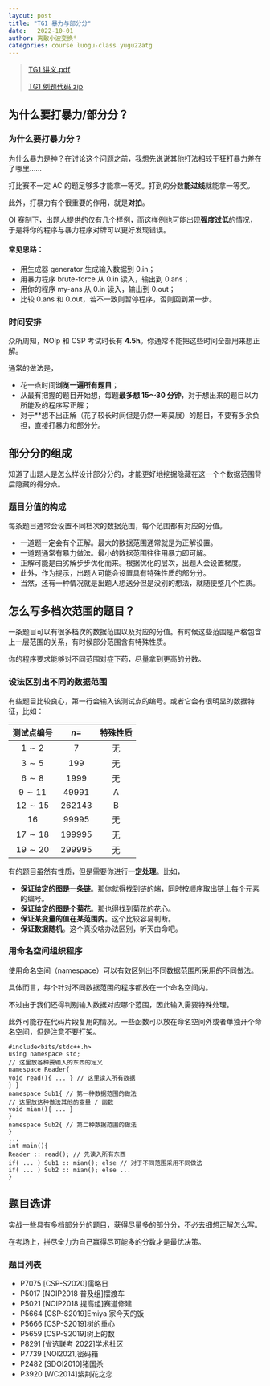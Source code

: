 ```yaml
---
layout: post
title: "TG1 暴力与部分分"
date:   2022-10-01
author: 离散小波变换°
categories: course luogu-class yugu22atg
---
```


> <a href="https://github.com/Lyccrius/yugu2022atg/blob/main/TG1%20%E6%9A%B4%E5%8A%9B%E4%B8%8E%E9%83%A8%E5%88%86%E5%88%86/TG1%20%E8%AE%B2%E4%B9%89.pdf" target="_blank">TG1 讲义.pdf</a>
> 
> <a href="https://github.com/Lyccrius/yugu2022atg/blob/main/TG1%20%E6%9A%B4%E5%8A%9B%E4%B8%8E%E9%83%A8%E5%88%86%E5%88%86/TG1%20%E4%BE%8B%E9%A2%98%E4%BB%A3%E7%A0%81.zip" target="_blank">TG1 例题代码.zip</a>

## 为什么要打暴力/部分分？

### 为什么要打暴力分？

为什么暴力是神？在讨论这个问题之前，我想先说说其他打法相较于狂打暴力差在了哪里……

打比赛不一定 AC 的题足够多才能拿一等奖。打到的分数**能过线**就能拿一等奖。

此外，打暴力有个很重要的作用，就是**对拍**。

OI 赛制下，出题人提供的仅有几个样例，而这样例也可能出现**强度过低**的情况，于是将你的程序与暴力程序对牌可以更好发现错误。

#### **常见思路**：

* 用生成器 generator 生成输入数据到 0.in；
* 用暴力程序 brute-force 从 0.in 读入，输出到 0.ans；
* 用你的程序 my-ans 从 0.in 读入，输出到 0.out；
* 比较 0.ans 和 0.out，若不一致则暂停程序，否则回到第一步。

### 时间安排

众所周知，NOIp 和 CSP 考试时长有 **4.5h**。你通常不能把这些时间全部用来想正解。

通常的做法是，
* 花一点时间**浏览一遍所有题目**；
* 从最有把握的题目开始想，每题**最多想 15～30 分钟**，对于想出来的题目以力所能及的程序写正解；
* 对于**想不出正解（花了较长时间但是仍然一筹莫展）的题目，不要有多余负担，直接打暴力和部分分。

## 部分分的组成

知道了出题人是怎么样设计部分分的，才能更好地挖掘隐藏在这一个个数据范围背后隐藏的得分点。

### 题目分值的构成

每条题目通常会设置不同档次的数据范围，每个范围都有对应的分值。

* 一道题一定会有个正解。最大的数据范围通常就是为正解设置。
* 一道题通常有暴力做法。最小的数据范围往往用暴力即可解。
* 正解可能是由劣解步步优化而来。根据优化的层次，出题人会设置梯度。
* 此外，作为提示，出题人可能会设置具有特殊性质的部分分。
* 当然，还有一种情况就是出题人想送分但是没别的想法，就随便整几个性质。

## 怎么写多档次范围的题目？

一条题目可以有很多档次的数据范围以及对应的分值。有时候这些范围是严格包含上一层范围的关系，有时候部分范围含有特殊性质。

你的程序要求能够对不同范围对症下药，尽量拿到更高的分数。

### 设法区别出不同的数据范围

有些题目比较良心，第一行会输入该测试点的编号。或者它会有很明显的数据特征，比如：

|测试点编号|$n =$|特殊性质|
|:-:|:-:|:-:|
|$1 ∼ 2$|$7$|无|
|$3 ∼ 5$|$199$|无|
|$6 ∼ 8$|$1999$|无|
|$9 ∼ 11$|$49991$|A|
|$12 ∼ 15$|$262143$|B|
|$16$|$99995$|无|
|$17 ∼ 18$|$199995$|无|
|$19 ∼ 20$|$299995$|无|

有的题目虽然有性质，但是需要你进行**一定处理**。比如，

* **保证给定的图是一条链**。那你就得找到链的端，同时按顺序取出链上每个元素的编号。
* **保证给定的图是个菊花**。那也得找到菊花的花心。
* **保证某变量的值在某范围内**。这个比较容易判断。
* **保证数据随机**。这个真没啥办法区别，听天由命吧。

### 用命名空间组织程序

使用命名空间（namespace）可以有效区别出不同数据范围所采用的不同做法。

具体而言，每个针对不同数据范围的程序都放在一个命名空间内。

不过由于我们还得判别输入数据对应哪个范围，因此输入需要特殊处理。

此外可能存在代码片段复用的情况。一些函数可以放在命名空间外或者单独开个命名空间，但是注意不要打架。

```
#include<bits/stdc++.h>
using namespace std;
// 这里放各种要输入的东西的定义
namespace Reader{
void read(){ ... } // 这里读入所有数据
} }
namespace Sub1{ // 第一种数据范围的做法
// 这里放这种做法其他的变量 / 函数
void mian(){ ... }
}
namespace Sub2{ // 第二种数据范围的做法
}
...
int main(){
Reader :: read(); // 先读入所有东西
if( ... ) Sub1 :: mian(); else // 对于不同范围采用不同做法
if( ... ) Sub2 :: mian(); else ...
}
```

## 题目选讲

实战一些具有多档部分分的题目，获得尽量多的部分分，不必去细想正解怎么写。

在考场上，拼尽全力为自己赢得尽可能多的分数才是最优决策。

### 题目列表

* P7075 [CSP-S2020]儒略日
* P5017 [NOIP2018 普及组]摆渡车
* P5021 [NOIP2018 提高组]赛道修建
* P5664 [CSP-S2019]Emiya 家今天的饭
* P5666 [CSP-S2019]树的重心
* P5659 [CSP-S2019]树上的数
* P8291 [省选联考 2022]学术社区
* P7739 [NOI2021]密码箱
* P2482 [SDOI2010]猪国杀
* P3920 [WC2014]紫荆花之恋